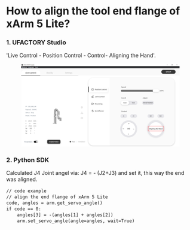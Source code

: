 # How to align the tool end flange of xArm 5 Lite?

### 1. UFACTORY Studio

'Live Control - Position Control - Control- Aligning the Hand'.

<figure><img src="../.gitbook/assets/image (27).png" alt=""><figcaption></figcaption></figure>

### 2. Python SDK

Calculated J4 Joint angel via: J4 = - (J2+J3) and set it, this way the end was aligned.

```
// code example
// align the end flange of xArm 5 Lite
code, angles = arm.get_servo_angle()
if code == 0:
    angles[3] = -(angles[1] + angles[2])
    arm.set_servo_angle(angle=angles, wait=True)
```
